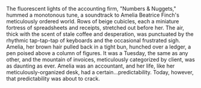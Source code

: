 The fluorescent lights of the accounting firm, "Numbers & Nuggets," hummed a monotonous tune, a soundtrack to Amelia Beatrice Finch's meticulously ordered world.  Rows of beige cubicles, each a miniature fortress of spreadsheets and receipts, stretched out before her.  The air, thick with the scent of stale coffee and desperation, was punctuated by the rhythmic tap-tap-tap of keyboards and the occasional frustrated sigh.  Amelia, her brown hair pulled back in a tight bun, hunched over a ledger, a pen poised above a column of figures.  It was a Tuesday, the same as any other, and the mountain of invoices, meticulously categorized by client, was as daunting as ever.  Amelia was an accountant, and her life, like her meticulously-organized desk, had a certain...predictability.  Today, however, that predictability was about to crack.
